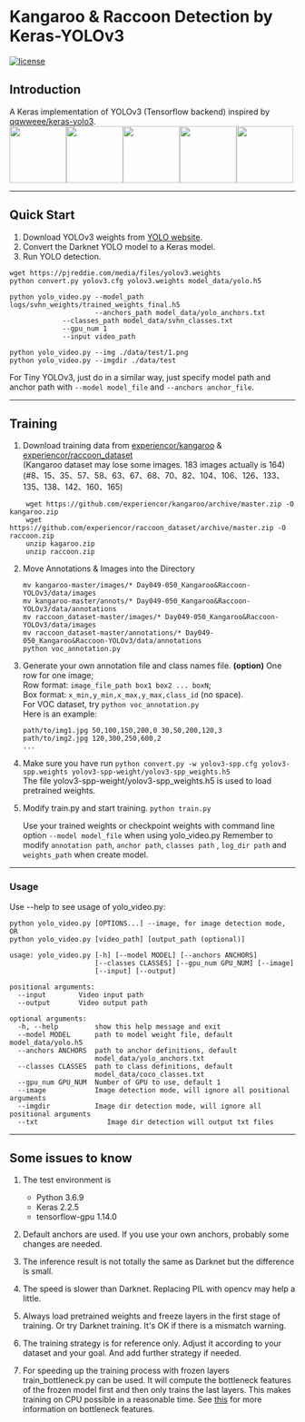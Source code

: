 #  Kangaroo & Raccoon Detection by Keras-YOLOv3

[![license](https://img.shields.io/github/license/mashape/apistatus.svg)](LICENSE)

## Introduction
A Keras implementation of YOLOv3 (Tensorflow backend) inspired by [qqwweee/keras-yolo3](https://github.com/qqwweee/keras-yolo3).<br>
<img src="output/1.png" width="100" height="100"><img src="output/6.png" width="100" height="100"><img src="output/7.png" width="100" height="100"><img src="output/9.png" width="100" height="100"><img src="output/10.png" width="100" height="100">

---

## Quick Start

1. Download YOLOv3 weights from [YOLO website](http://pjreddie.com/darknet/yolo/).
2. Convert the Darknet YOLO model to a Keras model.
3. Run YOLO detection.

```
wget https://pjreddie.com/media/files/yolov3.weights
python convert.py yolov3.cfg yolov3.weights model_data/yolo.h5

python yolo_video.py --model_path logs/svhn_weights/trained_weights_final.h5
                     --anchors_path model_data/yolo_anchors.txt
		     --classes_path model_data/svhn_classes.txt
		     --gpu_num 1
		     --input video_path

python yolo_video.py --img ./data/test/1.png
python yolo_video.py --imgdir ./data/test 
```

For Tiny YOLOv3, just do in a similar way, just specify model path and anchor path with `--model model_file` and `--anchors anchor_file`.

---
## Training

1. Download training data from [experiencor/kangaroo](https://github.com/experiencor/kangaroo) & [experiencor/raccoon_dataset](https://github.com/experiencor/raccoon_dataset)<br>
(Kangaroo dataset may lose some images. 183 images actually is 164)<br>
(#8、15、35、57、58、63、67、68、70、82、104、106、126、133、135、138、142、160、165)
```
	wget https://github.com/experiencor/kangaroo/archive/master.zip -O kangaroo.zip
	wget https://github.com/experiencor/raccoon_dataset/archive/master.zip -O raccoon.zip
	unzip kagaroo.zip
	unzip raccoon.zip
```

2. Move Annotations & Images into the Directory
	```
	mv kangaroo-master/images/* Day049-050_Kangaroo&Raccoon-YOLOv3/data/images
	mv kangaroo-master/annots/* Day049-050_Kangaroo&Raccoon-YOLOv3/data/annotations
	mv raccoon_dataset-master/images/* Day049-050_Kangaroo&Raccoon-YOLOv3/data/images
	mv raccoon_dataset-master/annotations/* Day049-050_Kangaroo&Raccoon-YOLOv3/data/annotations
	python voc_annotation.py
	```

3. Generate your own annotation file and class names file. **(option)** 
    One row for one image;  
    Row format: `image_file_path box1 box2 ... boxN`;  
    Box format: `x_min,y_min,x_max,y_max,class_id` (no space).  
    For VOC dataset, try `python voc_annotation.py`  
    Here is an example:
    ```
    path/to/img1.jpg 50,100,150,200,0 30,50,200,120,3
    path/to/img2.jpg 120,300,250,600,2
    ...
    ```

2. Make sure you have run `python convert.py -w yolov3-spp.cfg yolov3-spp.weights yolov3-spp-weight/yolov3-spp_weights.h5`  
    The file yolov3-spp-weight/yolov3-spp_weights.h5 is used to load pretrained weights.

3. Modify train.py and start training.  `python train.py` 
	
    Use your trained weights or checkpoint weights with command line option `--model model_file` when using yolo_video.py
    Remember to modify `annotation path`, `anchor path`, `classes path` ,  `log_dir path` and `weights_path` when create model.


---

### Usage
Use --help to see usage of yolo_video.py:
```
python yolo_video.py [OPTIONS...] --image, for image detection mode, OR
python yolo_video.py [video_path] [output_path (optional)]
```
```
usage: yolo_video.py [-h] [--model MODEL] [--anchors ANCHORS]
                     [--classes CLASSES] [--gpu_num GPU_NUM] [--image]
                     [--input] [--output]

positional arguments:
  --input        Video input path
  --output       Video output path

optional arguments:
  -h, --help         show this help message and exit
  --model MODEL      path to model weight file, default model_data/yolo.h5
  --anchors ANCHORS  path to anchor definitions, default
                     model_data/yolo_anchors.txt
  --classes CLASSES  path to class definitions, default
                     model_data/coco_classes.txt
  --gpu_num GPU_NUM  Number of GPU to use, default 1
  --image            Image detection mode, will ignore all positional arguments
  --imgdir           Image dir detection mode, will ignore all positional arguments
  --txt                 Image dir detection will output txt files
```
---



## Some issues to know

1. The test environment is
    - Python 3.6.9
    - Keras 2.2.5
    - tensorflow-gpu 1.14.0

2. Default anchors are used. If you use your own anchors, probably some changes are needed.

3. The inference result is not totally the same as Darknet but the difference is small.

4. The speed is slower than Darknet. Replacing PIL with opencv may help a little.

5. Always load pretrained weights and freeze layers in the first stage of training. Or try Darknet training. It's OK if there is a mismatch warning.

6. The training strategy is for reference only. Adjust it according to your dataset and your goal. And add further strategy if needed.

7. For speeding up the training process with frozen layers train_bottleneck.py can be used. It will compute the bottleneck features of the frozen model first and then only trains the last layers. This makes training on CPU possible in a reasonable time. See [this](https://blog.keras.io/building-powerful-image-classification-models-using-very-little-data.html) for more information on bottleneck features.
